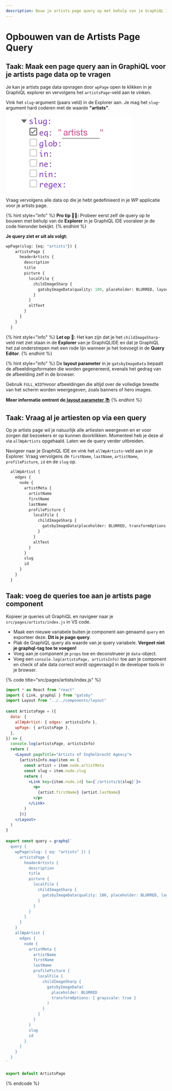```yaml
---
description: Bouw je artists page query op met behulp van je GraphiQL IDE.
---
```


# Opbouwen van de Artists Page Query

## Taak: Maak een page query aan in GraphiQL voor je artists page data op te vragen

Je kan je artists page data opvragen door `wpPage` open te klikken in je GraphiQL explorer en vervolgens het `artistsPage`-veld aan te vinken.

Vink het `slug`-argument \(paars veld\) in de Explorer aan. Je mag het `slug`-argument hard coderen met de waarde **"artists"**.

![](../../.gitbook/assets/image%20%2878%29.png)

Vraag vervolgens alle data op die je hebt gedefinieerd in je WP applicatie voor je artists page.

{% hint style="info" %}
**Pro tip 🧙‍♂️:** Probeer eerst zelf de query op te bouwen met behulp van de **Explorer** in je GraphiQL IDE vooraleer je de code hieronder bekijkt.
{% endhint %}

**Je query ziet er uit als volgt:**

```graphql
wpPage(slug: {eq: "artists"}) {
    artistsPage {
      headerArtists {
        description
        title
        picture {
          localFile {
            childImageSharp {
              gatsbyImageData(quality: 100, placeholder: BLURRED, layout: FULL_WIDTH)
            }
          }
          altText
        }
      }
    }
  }
```

{% hint style="info" %}
**Let op** 👀**:** Het kan zijn dat je het `childImageSharp`-veld niet ziet staan in de **Explorer** van je GraphiQLIDE en dat je GraphiQL het zal onderstrepen met een rode lijn wanneer je het toevoegt in de **Query Editor**.
{% endhint %}

{% hint style="info" %}
De **layout parameter** in je `gatsbyImageData` bepaalt de afbeeldingsformaten die worden gegenereerd, evenals het gedrag van de afbeelding zelf in de browser.

Gebruik `FULL_WIDTH`voor afbeeldingen die altijd over de volledige breedte van het scherm worden weergegeven, zoals banners of hero images.

**Meer informatie omtrent de**[ **layout parameter** 📚](https://www.gatsbyjs.com/docs/reference/built-in-components/gatsby-plugin-image/#layout)
{% endhint %}

## Taak: Vraag al je artiesten op via een query

Op je artists page wil je natuurlijk alle artiesten weergeven en er voor zorgen dat bezoekers er op kunnen doorklikken. Momenteel heb je deze al via `allWpArtists` opgehaald. Laten we de query verder uitbreiden.

Navigeer naar je GraphiQL IDE en vink het `allWpArtists`-veld aan in je Explorer. Vraag vervolgens de `firstName`, `lastName`, `artistName`, `profilePicture`, `id` en de `slug` op.

```graphql
  allWpArtist {
    edges {
      node {
        artistMeta {
          artistName
          firstName
          lastName
          profilePicture {
            localFile {
              childImageSharp {
                gatsbyImageData(placeholder: BLURRED, transformOptions: {grayscale: true})
              }
            }
            altText
          }
        }
        slug
        id
      }
    }
  }
```

## Taak: voeg de queries toe aan je artists page component

Kopieer je queries uit GraphiQL en navigeer naar je `src/pages/artists/index.js` in VS code.

* Maak een nieuwe variabele buiten je component aan genaamd `query` en exporteer deze. **Dit is je page query**.
* Plak de GraphiQL query als waarde van je query variabele. **Vergeet niet je graphql-tag toe te voegen!**
* Voeg aan je component je `props` toe en deconstrueer je `data`-object.
* Voeg een `console.log(artistsPage, artistsInfo)` toe aan je component en check of alle data correct wordt opgevraagd in de developer tools in je browser.

{% code title="src/pages/artists/index.js" %}
```jsx
import * as React from "react"
import { Link, graphql } from "gatsby"
import Layout from "../../components/layout"

const ArtistsPage = ({
  data: {
    allWpArtist: { edges: artistsInfo },
    wpPage: { artistsPage },
  },
}) => {
  console.log(artistsPage, artistsInfo)
  return (
    <Layout pageTitle="Artists of Inghelbrecht Agency">
      {artistsInfo.map(item => {
        const artist = item.node.artistMeta
        const slug = item.node.slug
        return (
          <Link key={item.node.id} to={`/artists/${slug}`}>
            <p>
              {artist.firstName} {artist.lastName}
            </p>
          </Link>
        )
      })}
    </Layout>
  )
}

export const query = graphql`
  query {
    wpPage(slug: { eq: "artists" }) {
      artistsPage {
        headerArtists {
          description
          title
          picture {
            localFile {
              childImageSharp {
                gatsbyImageData(quality: 100, placeholder: BLURRED, layout: FULL_WIDTH)
              }
            }
          }
        }
      }
    }
    allWpArtist {
      edges {
        node {
          artistMeta {
            artistName
            firstName
            lastName
            profilePicture {
              localFile {
                childImageSharp {
                  gatsbyImageData(
                    placeholder: BLURRED
                    transformOptions: { grayscale: true }
                  )
                }
              }
            }
          }
          slug
          id
        }
      }
    }
  }
`

export default ArtistsPage
```
{% endcode %}

